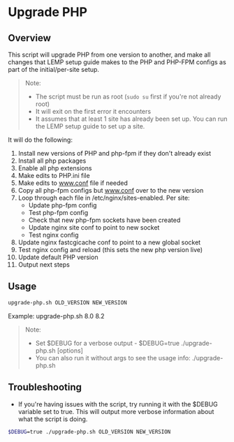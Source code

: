 # Upgrade PHP

## Overview

This script will upgrade PHP from one version to another, and make all changes that LEMP setup guide makes to the PHP and PHP-FPM configs as part of the initial/per-site setup.

> Note:
> - The script must be run as root (`sudo su` first if you're not already root)
> - It will exit on the first error it encounters
> - It assumes that at least 1 site has already been set up. You can run the LEMP setup guide to set up a site.

It will do the following:

1. Install new versions of PHP and php-fpm if they don't already exist
1. Install all php packages
1. Enable all php extensions
1. Make edits to PHP.ini file
1. Make edits to www.conf file if needed
1. Copy all php-fpm configs but www.conf over to the new version
1. Loop through each file in /etc/nginx/sites-enabled. Per site:
    - Update php-fpm config
    - Test php-fpm config
    - Check that new php-fpm sockets have been created
    - Update nginx site conf to point to new socket
    - Test nginx config
1. Update nginx fastcgicache conf to point to a new global socket
1. Test nginx config and reload (this sets the new php version live)
1. Update default PHP version
1. Output next steps

## Usage

```sh
upgrade-php.sh OLD_VERSION NEW_VERSION
```

Example: upgrade-php.sh 8.0 8.2

> Note:
> - Set $DEBUG for a verbose output - $DEBUG=true ./upgrade-php.sh [options]
> - You can also run it without args to see the usage info: ./upgrade-php.sh

## Troubleshooting

- If you're having issues with the script, try running it with the $DEBUG variable set to true. This will output more verbose information about what the script is doing.

```sh
$DEBUG=true ./upgrade-php.sh OLD_VERSION NEW_VERSION
```
